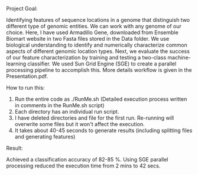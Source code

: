 Project Goal:

Identifying features of sequence locations in a genome that distinguish two different type of genomic entities. We can work with any genome of our choice. 
Here, I have used Armadillo Gene, downloaded from Ensemble Biomart website in two Fasta files stored in the Data folder. We use biological understanding to identify and numerically characterize common aspects of different genomic location types. Next, we evaluate the success of our feature characterization by training and testing a two-class machine-learning classifier. We used Sun Grid Engine (SGE) to create a parallel processing pipeline to accomplish this. More details workflow is given in the Presentation.pdf.

How to run this:
1) Run the entire code as ./RunMe.sh (Detailed execution process written in comments in the RunMe.sh script)
2) Each directory has an individual run script.  
3) I have deleted directories and file for the first run. Re-running will overwrite some files but it won't affect the execution.
4) It takes about 40-45 seconds to generate results (including splitting files and generating features) 

Result:

Achieved a classification accuracy of 82-85 %. Using SGE parallel processing reduced the execution time from 2 mins to 42 secs.

